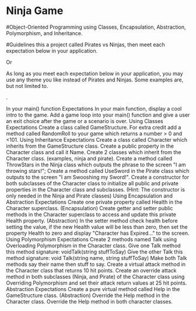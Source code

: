 # Ninja Game 
#Object-Oriented Programming using  Classes, Encapsulation, Abstraction, Polymorphism, and Inheritance.

#Guidelines
this a project called Pirates vs Ninjas, then meet each expectation below in your application. 

Or

As long as you meet each expectation below in your application, you may use any theme you like instead of Pirates and Ninjas. Some examples are, but not limited to.

.

In your main() function Expectations
In your main function, display a cool intro to the game.
Add a game loop into your main() function and give a user an exit choice after the game or a scenario is over.
Using Classes Expectations
Create a class called GameStructure.
For extra credit add a method called RandomRoll to your game which returns a number > 0 and <101.
Using Inheritance Expectations
Create a class called Character which inherits from the GameStructure class.
Create a public property in the Character class and call it Name.
Create 2 classes which inherit from the Character class.  (examples, ninja and pirate). 
Create a method called ThrowStars in the Ninja class which outputs the phrase to the screen "I am throwing stars!";
Create a method called UseSword in the Pirate class which outputs to the screen "I am Swooshing my Sword!".
Create a constructor for both subclasses of the  Character class to initialize all public and private properties in the Character class and subclasses. (Hint: The constructor is only needed in the Ninja and Pirate classes)
Using Encapsulation and Abstraction Expectations
Create one private property called Health in the Character superclass. (Encapsulation)
Create getter and setter public methods in the Character superclass to access and update this private Health property. (Abstraction)
In the setter method check health before setting the value, if the new Health value will be less than zero, then set the property Health to zero and display "Character has Expired..." to the screen.
Using Polymorphism Expectations
Create 2 methods named Talk using Overloading Polymorphism in the Character class.
Give one Talk method this method signature: voidTalk(string stuffToSay)
Give the other Talk this method signature:  void Talk(string name, string stuffToSay)
Make both Talk methods say their name then stuff to say.
Create a virtual attack method in the Character class that returns 10 hit points.
Create an override attack method in both subclasses (Ninja, and Pirate) of the Character class using Overriding Polymorphism and set their attack return values at 25 hit points.
Abstraction Expectations
Create a pure virtual method called Help in the GameStructure class. (Abstraction)
Override the Help method in the Character class.
Override the Help method in both character classes.

